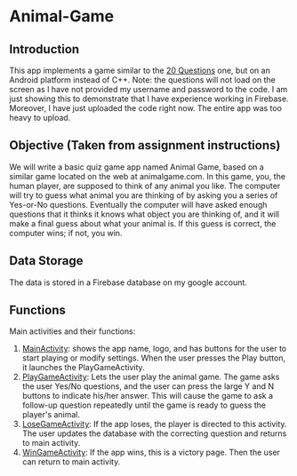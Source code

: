 # Animal-Game
## Introduction
This app implements a game similar to the [20 Questions](https://github.com/devansh287/20-questions-game) one, but on an Android platform instead of C++. Note: the questions will not load on the screen as I have not provided my username and password to the code. I am just showing this to demonstrate that I have experience working in Firebase. Moreover, I have just uploaded the code right now. The entire app 
was too heavy to upload.
## Objective (Taken from assignment instructions)
We will write a basic quiz game app named Animal Game, based on a similar game located on the web at animalgame.com. In this game, you, the human player, are supposed to think of any animal you like. The computer will try to guess what animal you are thinking of by asking you a series of Yes-or-No questions. Eventually the computer will have asked enough questions that it thinks it knows what object you are thinking of, and it will make a final guess about what your animal is. If this guess is correct, the computer wins; if not, you win.

## Data Storage
The data is stored in a Firebase database on my google account.

## Functions
Main activities and their functions:
1. [MainActivity](https://github.com/devansh287/Animal-Game/blob/master/MainActivity.kt): shows the app name, logo, and has buttons for the user to start playing or modify settings. When the user presses the Play button, it launches the PlayGameActivity.
2. [PlayGameActivity](https://github.com/devansh287/Animal-Game/blob/master/PlayGameActivity.kt): Lets the user play the animal game. The game asks the user Yes/No questions, and the user can press the large Y and N buttons to indicate his/her answer. This will cause the game to ask a follow-up question repeatedly until the game is ready to guess the player's animal.
3. [LoseGameActivity](https://github.com/devansh287/Animal-Game/blob/master/LoseGameActivity.kt): If the app loses, the player is directed to this activity. The user updates the database with the correcting question
and returns to main activity.
4. [WinGameActivity](https://github.com/devansh287/Animal-Game/blob/master/WinGame.kt): If the app wins, this is a victory page. Then the user can return to main activity.
